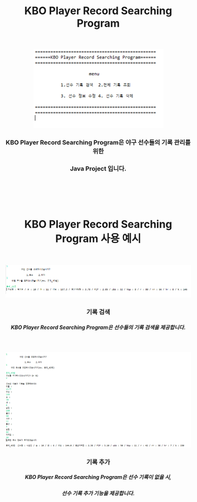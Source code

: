 <h1 align="center">KBO Player Record Searching Program</h1>
<br>
<br>
<div align="center">
<img src="image/recSearch.png"/>
</div>
  

<h3 align="center">KBO Player Record Searching Program은 야구 선수들의 기록 관리를 위한</h3> 

<h3 align="center">Java Project 입니다.</h3>
<br>
<br>
<br>
<br>


<h1 align="center">KBO Player Record Searching Program 사용 예시</h1>
<br>
<br>
<div align="center">
<img src="image/recSearch2.png"/>
</div>

<h3 align="center">기록 검색</h3>

<h5 align="center">KBO Player Record Searching Program은 선수들의 기록 검색을 제공합니다.</h5>

<br>
<br>
<div align="center">
<img src="image/recSearch3.png"/>
</div>

<h3 align="center">기록 추가</h3>

<h5 align="center">KBO Player Record Searching Program은 선수 기록이 없을 시,</h5>
<h5 align="center">선수 기록 추가 기능을 제공합니다.</h5>
